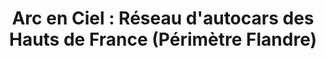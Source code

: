 ---
title: "Arc en Ciel : Réseau d'autocars des Hauts de France (Périmètre Flandre)"
url: /dunkerque/arc-en-ciel-reseau-dautocars-des-hauts-de-france-perimetre-flandre/
shop: agence de voyage
---